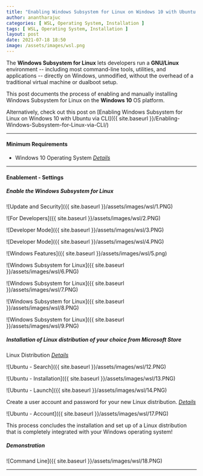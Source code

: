 ```yaml
---
title: "Enabling Windows Subsystem for Linux on Windows 10 with Ubuntu via Settings GUI"
author: anantharajuc
categories: [ WSL, Operating System, Installation ]
tags: [ WSL, Operating System, Installation ]
layout: post
date: 2021-07-18 18:50
image: /assets/images/wsl.png
---
```


The **Windows Subsystem for Linux** lets developers run a **GNU/Linux** environment -- including most command-line tools, utilities, and applications -- directly on Windows, unmodified, without the overhead of a traditional virtual machine or dualboot setup.

This post documents the process of enabling and manually installing Windows Subsystem for Linux on the **Windows 10** OS platform.

Alternatively, check out this post on [Enabling Windows Subsystem for Linux on Windows 10 with Ubuntu via CLI]({{ site.baseurl }}/Enabling-Windows-Subsystem-for-Linux-via-CLI/)  

---

#### Minimum Requirements

- Windows 10 Operating System [*Details*](https://docs.microsoft.com/en-us/windows/wsl/install-win10#step-2---check-requirements-for-running-wsl-2)  

---

#### Enablement - Settings

##### Enable the Windows Subsystem for Linux

![Update and Security]({{ site.baseurl }}/assets/images/wsl/1.PNG)   

![For Developers]({{ site.baseurl }}/assets/images/wsl/2.PNG)  

![Developer Mode]({{ site.baseurl }}/assets/images/wsl/3.PNG) 

![Developer Mode]({{ site.baseurl }}/assets/images/wsl/4.PNG) 

![Windows Features]({{ site.baseurl }}/assets/images/wsl/5.png) 

![Windows Subsystem for Linux]({{ site.baseurl }}/assets/images/wsl/6.PNG) 

![Windows Subsystem for Linux]({{ site.baseurl }}/assets/images/wsl/7.PNG) 

![Windows Subsystem for Linux]({{ site.baseurl }}/assets/images/wsl/8.PNG) 

![Windows Subsystem for Linux]({{ site.baseurl }}/assets/images/wsl/9.PNG) 

##### Installation of Linux distribution of your choice from Microsoft Store

Linux Distribution [*Details*](https://docs.microsoft.com/en-us/windows/wsl/install-win10#step-6---install-your-linux-distribution-of-choice)  

![Ubuntu - Search]({{ site.baseurl }}/assets/images/wsl/12.PNG)  

![Ubuntu - Installation]({{ site.baseurl }}/assets/images/wsl/13.PNG)  

![Ubuntu - Launch]({{ site.baseurl }}/assets/images/wsl/14.PNG)  

Create a user account and password for your new Linux distribution. [*Details*](https://docs.microsoft.com/en-us/windows/wsl/user-support)  

![Ubuntu - Account]({{ site.baseurl }}/assets/images/wsl/17.PNG)  

This process concludes the installation and set up of a Linux distribution that is completely integrated with your Windows operating system!
	
##### Demonstration
		
![Command Line]({{ site.baseurl }}/assets/images/wsl/18.PNG)  		
		
---